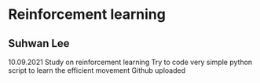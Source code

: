# Reinforcement learning
## Suhwan Lee

10.09.2021 
Study on reinforcement learning 
Try to code very simple python script to learn the efficient movement 
Github uploaded 